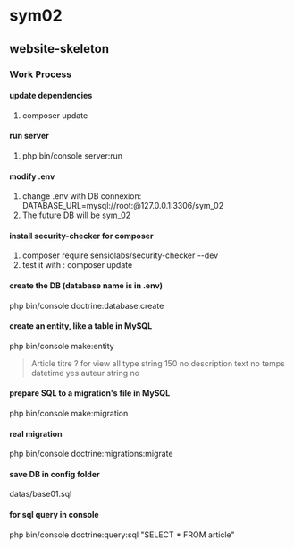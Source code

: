 # sym02
## website-skeleton

### Work Process

#### update dependencies
1) composer update

#### run server 
1) php bin/console server:run

#### modify .env
1) change .env with DB connexion: DATABASE_URL=mysql://root:@127.0.0.1:3306/sym_02
2) The future DB will be sym_02

#### install security-checker for composer
1) composer require sensiolabs/security-checker --dev
2) test it with : composer update

#### create the DB (database name is in .env)
php bin/console doctrine:database:create

#### create an entity, like a table in MySQL
php bin/console make:entity
> Article
> titre
> ? for view all type
> string
> 150
> no
> description
> text
> no
> temps
> datetime
> yes
> auteur
> string
> no
#### prepare SQL to a migration's file in MySQL
php bin/console make:migration
#### real migration
php bin/console doctrine:migrations:migrate
#### save DB in config folder
datas/base01.sql
#### for sql query in console
php bin/console doctrine:query:sql "SELECT * FROM article"
